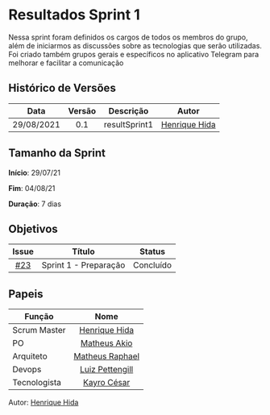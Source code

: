 ﻿---
layout: page_slowbrows
tag: slowbrows
---
# Resultados Sprint 1

Nessa sprint foram definidos os cargos de todos os membros do grupo, além de iniciarmos as discussões sobre as tecnologias que serão utilizadas. Foi criado também grupos gerais e específicos no aplicativo Telegram para melhorar e facilitar a comunicação 

## Histórico de Versões

| Data       | Versão | Descrição                      | Autor             |
| :--------: | :----: | :----------:                   | :---------------: |
| 29/08/2021 |    0.1   | resultSprint1 | [Henrique Hida](https://github.com/HenriqueHida)|

## Tamanho da Sprint

**Início**: 29/07/21

**Fim**: 04/08/21

**Duração**: 7 dias

## Objetivos

| Issue |            Título            |       Status     | 
|:-------:|:----------------------------:|:-----------------------------:|
| [#23](https://github.com/fga-eps-mds/2021-1-Bot/issues/23) | Sprint 1 - Preparação | Concluído

## Papeis

|      Função      |            Nome            |
|------------------|:--------------------------:|
| Scrum Master | [Henrique Hida](https://github.com/HenriqueHida) |
| PO | [Matheus Akio](https://github.com/matheusakio) |
| Arquiteto | [Matheus Raphael](https://github.com/matheusrazor) |
| Devops | [Luiz Pettengill](https://github.com/LuizPettengill) |
| Tecnologista | [Kayro César](https://github.com/kayrocesar)

Autor: [Henrique Hida](https://github.com/HenriqueHida)
